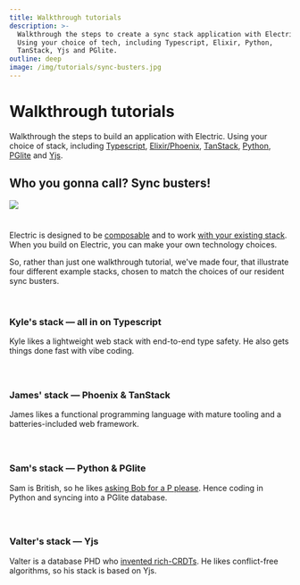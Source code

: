 ```yaml
---
title: Walkthrough tutorials
description: >-
  Walkthrough the steps to create a sync stack application with Electric.
  Using your choice of tech, including Typescript, Elixir, Python,
  TanStack, Yjs and PGlite.
outline: deep
image: /img/tutorials/sync-busters.jpg
---
```


<script setup>
  import SyncBuster from '../../src/components/SyncBuster.vue'
</script>

<style scoped>
  .sync-busters {
    display: grid;
    grid-template-columns: 1fr;
    gap: 24px;
    margin: 32px 0px 40px;
    overflow: hidden;
  }
  @media (max-width: 959px) {
    .sync-busters {
      gap: 22px;
    }
  }
  @media (max-width: 518px) {
    .sync-busters {
      margin: 32px 24px 40px;
      gap: 20px;
      grid-template-columns: 1fr;
    }
  }
  .sync-busters :deep(h3) {
    font-size: 21px;
    margin: 6px 0 12px 0;
  }
  .sync-busters :deep(p) {
    font-size: 15px;
    color: var(--vp-c-text-2);
  }
</style>

# Walkthrough tutorials

Walkthrough the steps to build an application with Electric. Using your choice of stack, including [Typescript](#), [Elixir/Phoenix](#), [TanStack](#), [Python](#), [PGlite](#) and [Yjs](#).

## Who you gonna call? Sync busters!

<img src="/img/tutorials/sync-busters.png" style="margin-bottom: 24px" />

Electric is designed to be [composable](/#works-with-section) and to work [with your existing stack](/blog/2024/11/21/local-first-with-your-existing-api). When you build on Electric, you can make your own technology choices.

So, rather than just one walkthrough tutorial, we've made four, that illustrate four different example stacks, chosen to match the choices of our resident sync busters.

<div class="sync-busters">
  <SyncBuster slug="kyle" :stack="['TypeScript', 'Hono', 'TanStack']">
    <h3>
      Kyle's stack &mdash;
      <span class="no-wrap">
        all in on Typescript</span>
    </h3>
    <p>
      Kyle likes a lightweight web stack with end-to-end type safety.
      He&nbsp;also gets things done fast with vibe&nbsp;coding.
    </p>
  </SyncBuster>

  <SyncBuster slug="james" :stack="['Elixir', 'Phoenix', 'TanStack']">
    <h3>
      James' stack &mdash;
      <span class="no-wrap">
        Phoenix &amp; TanStack</span>
    </h3>
    <p>
      James likes a functional programming language with mature
      tooling and a batteries-included web framework.
    </p>
  </SyncBuster>

  <SyncBuster slug="sam" :stack="['Python', 'Django', 'PGlite']">
    <h3>
      Sam's stack &mdash;
      <span class="no-wrap">
        Python &amp; PGlite</span>
    </h3>
    <p>
      Sam is British, so he likes
      <a href="https://www.youtube.com/watch?v=oaCheNXdz8A&t=51s">
        asking Bob for a P please</a>.
      Hence coding in Python and syncing into a PGlite database.
    </p>
  </SyncBuster>

  <SyncBuster slug="valter" :stack="['React', 'Yjs']">
    <h3>
      Valter's stack &mdash;
      <span class="no-wrap">
        Yjs</span>
    </h3>
    <p>
      Valter is a database PHD who
      <a href="/blog/2022/05/03/introducing-rich-crdts">
        invented rich-CRDTs</a>.
      He likes conflict-free algorithms, so his stack is based on Yjs.
    </p>
  </SyncBuster>
</div>

